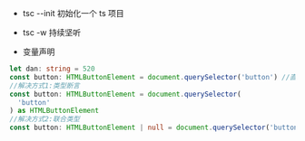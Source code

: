- tsc --init 初始化一个 ts 项目
- tsc -w 持续坚听

- 变量声明

```ts
let dan: string = 520
const button: HTMLButtonElement = document.querySelector('button') //直接写报错，因为有可能为null
//解决方式1:类型断言
const button: HTMLButtonElement = document.querySelector(
  'button'
) as HTMLButtonElement
//解决方式2:联合类型
const button: HTMLButtonElement | null = document.querySelector('button')
```
